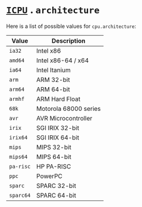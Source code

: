 # [`ICPU`](/api/main/get-cpu.md) . `architecture`

Here is a list of possible values for `cpu.architecture`:

| Value | Description               |
|----------------------|-------------------------------|
| `ia32`               | Intel x86                     |
| `amd64`              | Intel x86-64 / x64            |
| `ia64`               | Intel Itanium                 |
| `arm`                | ARM 32-bit                    |
| `arm64`              | ARM 64-bit                    |
| `armhf`              | ARM Hard Float                |
| `68k`                | Motorola 68000 series         |
| `avr`                | AVR Microcontroller           |
| `irix`               | SGI IRIX 32-bit               |
| `irix64`             | SGI IRIX 64-bit               |
| `mips`               | MIPS 32-bit                   |
| `mips64`             | MIPS 64-bit                   |
| `pa-risc`            | HP PA-RISC                    |
| `ppc`                | PowerPC                       |
| `sparc`              | SPARC 32-bit                  |
| `sparc64`            | SPARC 64-bit                  |
